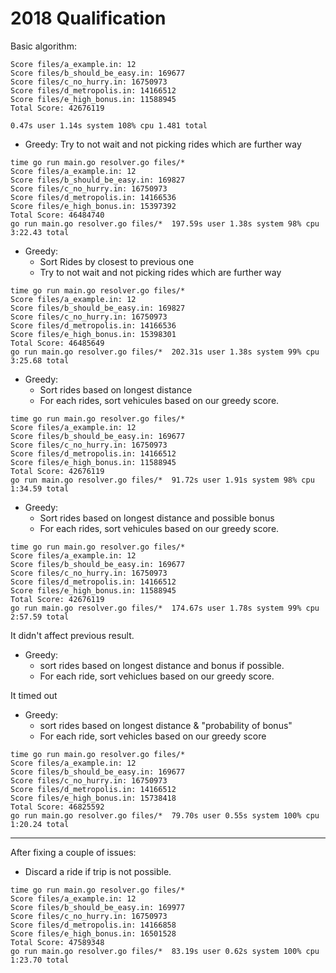 # 2018 Qualification
Basic algorithm:
```
Score files/a_example.in: 12
Score files/b_should_be_easy.in: 169677
Score files/c_no_hurry.in: 16750973
Score files/d_metropolis.in: 14166512
Score files/e_high_bonus.in: 11588945
Total Score: 42676119

0.47s user 1.14s system 108% cpu 1.481 total
```

* Greedy: Try to not wait and not picking rides which are further way
```
time go run main.go resolver.go files/*
Score files/a_example.in: 12
Score files/b_should_be_easy.in: 169827
Score files/c_no_hurry.in: 16750973
Score files/d_metropolis.in: 14166536
Score files/e_high_bonus.in: 15397392
Total Score: 46484740
go run main.go resolver.go files/*  197.59s user 1.38s system 98% cpu 3:22.43 total
```

* Greedy: 
  * Sort Rides by closest to previous one
  * Try to not wait and not picking rides which are further way
```
time go run main.go resolver.go files/*
Score files/a_example.in: 12
Score files/b_should_be_easy.in: 169827
Score files/c_no_hurry.in: 16750973
Score files/d_metropolis.in: 14166536
Score files/e_high_bonus.in: 15398301
Total Score: 46485649
go run main.go resolver.go files/*  202.31s user 1.38s system 99% cpu 3:25.68 total
```

* Greedy: 
  * Sort rides based on longest distance
  * For each rides, sort vehicules based on our greedy score.
```
time go run main.go resolver.go files/*
Score files/a_example.in: 12
Score files/b_should_be_easy.in: 169677
Score files/c_no_hurry.in: 16750973
Score files/d_metropolis.in: 14166512
Score files/e_high_bonus.in: 11588945
Total Score: 42676119
go run main.go resolver.go files/*  91.72s user 1.91s system 98% cpu 1:34.59 total
```

* Greedy: 
  * Sort rides based on longest distance and possible bonus
  * For each rides, sort vehicules based on our greedy score.

```
time go run main.go resolver.go files/*
Score files/a_example.in: 12
Score files/b_should_be_easy.in: 169677
Score files/c_no_hurry.in: 16750973
Score files/d_metropolis.in: 14166512
Score files/e_high_bonus.in: 11588945
Total Score: 42676119
go run main.go resolver.go files/*  174.67s user 1.78s system 99% cpu 2:57.59 total
```

It didn't affect previous result.

* Greedy: 
    * sort rides based on longest distance and bonus if possible.
    * For each ride, sort vehiclues based on our greedy score.

It timed out

* Greedy:
    * sort rides based on longest distance & "probability of bonus"
    * For each ride, sort vehicles based on our greedy score

```
time go run main.go resolver.go files/*
Score files/a_example.in: 12
Score files/b_should_be_easy.in: 169677
Score files/c_no_hurry.in: 16750973
Score files/d_metropolis.in: 14166512
Score files/e_high_bonus.in: 15738418
Total Score: 46825592
go run main.go resolver.go files/*  79.70s user 0.55s system 100% cpu 1:20.24 total
```

---
After fixing a couple of issues:
* Discard a ride if trip is not possible.

```
time go run main.go resolver.go files/*
Score files/a_example.in: 12
Score files/b_should_be_easy.in: 169977
Score files/c_no_hurry.in: 16750973
Score files/d_metropolis.in: 14166858
Score files/e_high_bonus.in: 16501528
Total Score: 47589348
go run main.go resolver.go files/*  83.19s user 0.62s system 100% cpu 1:23.70 total
```